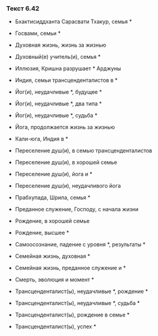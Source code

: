 ### Текст 6.42

- Бхактисиддханта Сарасвати Тхакур, семья *

- Госвами, семьи *

- Духовная жизнь, жизнь за жизнью

- Духовный(е) учитель(и), семья *

- Иллюзия, Кришна разрушает * Арджуны

- Индия, семьи трансценденталистов в *

- Йог(и), неудачливые *, будущее *

- Йог(и), неудачливые *, два типа *

- Йог(и), неудачливые *, судьба *

- Йога, продолжается жизнь за жизнью

- Кали-юга, Индия в *

- Переселение душ(и), в семью трансценденталистов

- Переселение душ(и), в хорошей семье

- Переселение душ(и), йога и *

- Переселение душ(и), неудачливого йога

- Прабхупада, Шрила, семья *

- Преданное служение, Господу, с начала жизни

- Рождение, в хорошей семье

- Рождение, высшее *

- Самоосознание, падение с уровня *, результаты *

- Семейная жизнь, духовная *

- Семейная жизнь, преданное служение и *

- Смерть, эволюция и момент *

- Трансценденталист(ы), неудачливые *, рождение *

- Трансценденталист(ы), неудачливые *, судьба *

- Трансценденталист(ы), рождение в семье *

- Трансценденталист(ы), успех *
	
